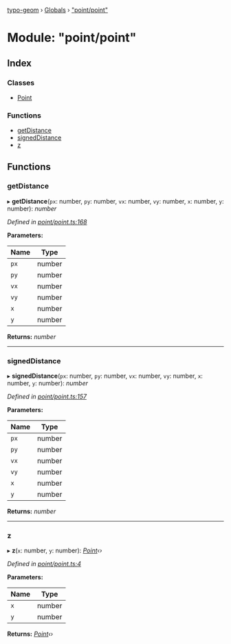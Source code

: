 [typo-geom](../README.md) › [Globals](../globals.md) › ["point/point"](_point_point_.md)

# Module: "point/point"

## Index

### Classes

* [Point](../classes/_point_point_.point.md)

### Functions

* [getDistance](_point_point_.md#getdistance)
* [signedDistance](_point_point_.md#signeddistance)
* [z](_point_point_.md#z)

## Functions

###  getDistance

▸ **getDistance**(`px`: number, `py`: number, `vx`: number, `vy`: number, `x`: number, `y`: number): *number*

*Defined in [point/point.ts:168](https://github.com/be5invis/typo-geom/blob/5527277/src/point/point.ts#L168)*

**Parameters:**

Name | Type |
------ | ------ |
`px` | number |
`py` | number |
`vx` | number |
`vy` | number |
`x` | number |
`y` | number |

**Returns:** *number*

___

###  signedDistance

▸ **signedDistance**(`px`: number, `py`: number, `vx`: number, `vy`: number, `x`: number, `y`: number): *number*

*Defined in [point/point.ts:157](https://github.com/be5invis/typo-geom/blob/5527277/src/point/point.ts#L157)*

**Parameters:**

Name | Type |
------ | ------ |
`px` | number |
`py` | number |
`vx` | number |
`vy` | number |
`x` | number |
`y` | number |

**Returns:** *number*

___

###  z

▸ **z**(`x`: number, `y`: number): *[Point](../classes/_point_point_.point.md)‹›*

*Defined in [point/point.ts:4](https://github.com/be5invis/typo-geom/blob/5527277/src/point/point.ts#L4)*

**Parameters:**

Name | Type |
------ | ------ |
`x` | number |
`y` | number |

**Returns:** *[Point](../classes/_point_point_.point.md)‹›*
